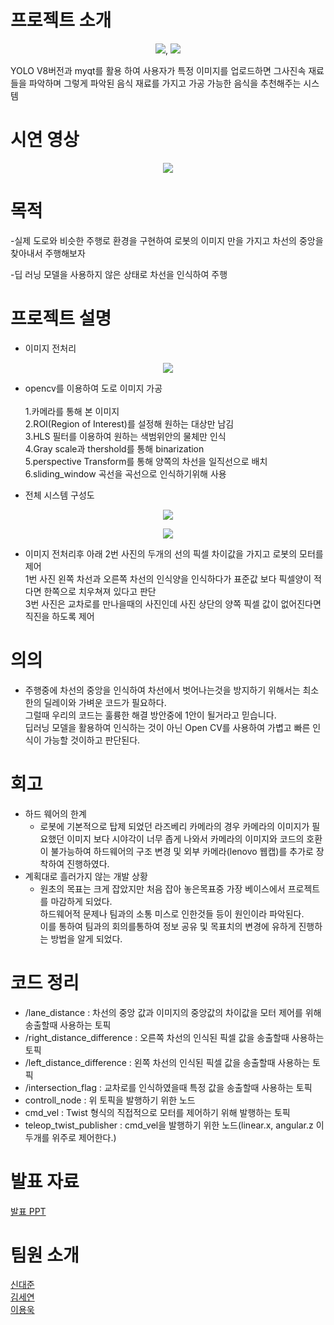 # 프로젝트 소개
<p align="center">
  <img src="https://github.com/zukunft97/deeplearning-repo-3/assets/117617384/b7b2dd53-269b-4dbb-a5fa-71e662431c0f">,
  <img src="https://github.com/zukunft97/deeplearning-repo-3/assets/117617384/679baa91-49ae-4d35-91f9-8bcb74d964bf">
</p>
YOLO V8버전과 myqt를 활용 하여 사용자가 특정 이미지를 업로드하면 그사진속 재료들을 파악하며 그렇게 파악된 음식 재료를 가지고 가공 가능한 음식을 추천해주는 시스템

# 시연 영상
<p align="center">
  <img src="https://github.com/zukunft97/deeplearning-repo-3/assets/117617384/b0429703-1fb0-48b2-89e6-4acc7e38003d">
</p>

# 목적
-실제 도로와 비슷한 주행로 환경을 구현하여 로봇의 이미지 만을 가지고 차선의 중앙을 찾아내서 주행해보자



-딥 러닝 모델을 사용하지 않은 상태로 차선을 인식하여 주행

# 프로젝트 설명

* 이미지 전처리
<p align="center">
  <img src="https://github.com/addinedu-amr-2th/robo-reop-3/assets/124948850/c98020c5-f978-4144-9251-24264e1bfd1f">
</p>

* opencv를 이용하여 도로 이미지 가공<br/>
  <br/> 1.카메라를 통해 본 이미지
  <br/> 2.ROI(Region of Interest)를 설정해 원하는 대상만 남김
  <br/> 3.HLS 필터를 이용하여 원하는 색범위안의 물체만 인식
  <br/> 4.Gray scale과 thershold를 통해 binarization
  <br/> 5.perspective Transform를 통해 양쪽의 차선을 일직선으로 배치
  <br/> 6.sliding_window 곡선을 곡선으로 인식하기위해 사용


  
* 전체 시스템 구성도<br/>
<p align="center">
<img src="https://github.com/addinedu-amr-2th/robo-reop-3/assets/124948850/016970c8-fd77-4205-a0d0-ddf4d85bfed7">
</p>
<p align="center">
<img src="https://github.com/addinedu-amr-2th/robo-reop-3/assets/124948850/ce566f23-ede3-44e7-901d-7dae5ae936ad">
</p>

  * 이미지 전처리후 아래 2번 사진의 두개의 선의 픽셀 차이값을 가지고 로봇의 모터를 제어
  <br/>  1번 사진 왼쪽 차선과 오른쪽 차선의 인식양을 인식하다가 표준값 보다 픽셀양이 적다면 한쪽으로 치우쳐져 있다고 판단
  <br/>  3번 사진은 교차로를 만나을때의 사진인데 사진 상단의 양쪽 픽셀 값이 없어진다면 직진을 하도록 제어
  


# 의의
- 주행중에 차선의 중앙을 인식하여 차선에서 벗어나는것을 방지하기 위해서는 최소한의 딜레이와 가벼운 코드가 필요하다.
  <br/> 그럴때 우리의 코드는 훌륭한 해결 방안중에 1안이 될거라고 믿습니다.
  <br/> 딥러닝 모델을 활용하여 인식하는 것이 아닌 Open CV를 사용하여 가볍고 빠른 인식이 가능할 것이하고 판단된다.

#  회고
- 하드 웨어의 한계
  - 로봇에 기본적으로 탑제 되었던 라즈베리 카메라의 경우 카메라의 이미지가 필요했던 이미지 보다 시야각이 너무 좁게 나와서 카메라의 이미지와 코드의 호환이 불가능하여 하드웨어의 구조 변경 및 외부 카메라(lenovo 웹캡)를 추가로 장착하여 진행하였다.
- 계획대로 흘러가지 않는 개발 상황
  - 원초의 목표는 크게 잡았지만 처음 잡아 놓은목표중 가장 베이스에서 프로젝트를 마감하게 되었다.<br/> 하드웨어적 문제나 팀과의 소통 미스로 인한것들 등이 원인이라 파악된다.<br/>이를 통하여 팀과의 회의를통하여 정보 공유 및 목표치의 변경에 유하게 진행하는 방법을 알게 되었다.
# 코드 정리
- /lane_distance : 차선의 중앙 값과 이미지의 중앙값의 차이값을 모터 제어를 위해 송출할때 사용하는 토픽
- /right_distance_difference : 오른쪽 차선의 인식된 픽셀 값을 송출할때 사용하는 토픽
- /left_distance_difference : 왼쪽 차선의 인식된 픽셀 값을 송출할때 사용하는 토픽
- /intersection_flag : 교차로를 인식하였을때 특정 값을 송출할때 사용하는 토픽
- controll_node : 위 토픽을 발행하기 위한 노드
- cmd_vel : Twist 형식의 직접적으로 모터를 제어하기 위해 발행하는 토픽
- teleop_twist_publisher : cmd_vel을 발행하기 위한 노드(linear.x, angular.z 이 두개를 위주로 제어한다.)
# 발표 자료
[발표 PPT][link_ppt]

[link_ppt]: https://docs.google.com/presentation/d/1TdLDWyX7o4_dsa_KVFDCJpya4sgQwAyP/edit?usp=drive_link&ouid=114791632627429619927&rtpof=true&sd=true "PPT_link"
# 팀원 소개
[신대준][link_1]<br/>
[김세연][link_2]<br/>
[이용욱][link_3]<br/>

[link_1]: https://github.com/addinedu-amr-2th/robo-reop-3 "GitHub_link"
[link_2]: https://github.com/addinedu-amr-2th/robo-reop-3 "GitHub_link"
[link_3]: https://github.com/addinedu-amr-2th/robo-reop-3 "GitHub_link"
